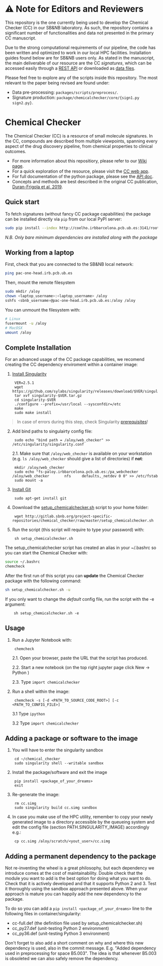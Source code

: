 # :warning: Note for Editors and Reviewers

This repository is the one currently being used to develop the Chemical Checker (CC) in our SB&NB laboratory. As such, the repository contains a significant number of functionalities and data not presented in the primary CC manuscript.

Due to the strong computational requirements of our pipeline, the code has been written and optimized to work in our local HPC facilities. Installation guides found below are for SB&NB users only. As stated in the manuscript, the main deliverable of our resource are the CC _signatures_, which can be accessed easily through a [REST API](https://chemicalchecker.com/help) or downloaded as [data files](https://chemicalchecker.com/downloads).

Please feel free to explore any of the scripts inside this repository. The most relevant to the paper being revised are found under:
* Data pre-processing: `packages/scripts/preprocess/`.
* Signature production: `package/chemicalchecker/core/{sign1.py sign2.py}`.

# Chemical Checker

The Chemical Checker (CC) is a resource of small molecule signatures. In the CC, compounds are described from multiple viewpoints, spanning every aspect of the drug discovery pipeline, from chemical properties to clinical outcomes.

* For more information about this repositiory, please refer to our [Wiki page](http://gitlab.sbnb.org/project-specific-repositories/chemical_checker/wikis/home).
* For a quick exploration of the resource, please visit the [CC web app](http://chemicalchecker.org).
* For full documentation of the python package, please see the [API doc](http://project-specific-repositories.sbnb-pages.irbbarcelona.org/chemical_checker).
* Concepts and methods are best described in the original CC publication, [Duran-Frigola et al. 2019](https://biorxiv.org/content/10.1101/745703v1).

## Quick start

To fetch signatures (without fancy CC package capabilities) the package can be installed directly via `pip` from our local PyPI server:

```bash
sudo pip install --index http://coelho.irbbarcelona.pcb.ub.es:3141/root/dev/ --trusted-host coelho.irbbarcelona.pcb.ub.es chemicalchecker
```

_N.B. Only bare minimum dependencies are installed along with the package_

## Working from a laptop

First, check that you are connected to the SB&NB local network:
```bash
ping pac-one-head.irb.pcb.ub.es
```
Then, mount the remote filesystem
```bash
sudo mkdir /aloy
chown <laptop_username>:<laptop_username> /aloy
sshfs <sbnb_username>@pac-one-head.irb.pcb.ub.es:/aloy /aloy
```
You can unmount the filesystem with:
```bash
# Linux
fusermount -u /aloy
# MacOSX
umount /aloy
```

## Complete Installation 

For an advanced usage of the CC package capabilities, we recomend creating the CC dependency enviroment within a container image:

1. [Install Singularity](https://www.sylabs.io/guides/2.6/user-guide/installation.html)

        VER=2.5.1
        wget https://github.com/sylabs/singularity/releases/download/$VER/singularity-$VER.tar.gz
        tar xvf singularity-$VER.tar.gz
        cd singularity-$VER
        ./configure --prefix=/usr/local --sysconfdir=/etc
        make
        sudo make install

> In case of errors during this step, check Singularity [prerequisites](https://www.sylabs.io/guides/2.6/user-guide/installation.html#before-you-begin)!

2. Add bind paths to singulairty config file:

        sudo echo "bind path = /aloy/web_checker" >> /etc/singularity/singularity.conf


    2.1. Make sure that `/aloy/web_checker` is available on your workstation (e.g. `ls /aloy/web_checker` should give a list of directories) if **not**:

        mkdir /aloy/web_checker
        sudo echo "fs-paloy.irbbarcelona.pcb.ub.es:/pa_webchecker /aloy/web_checker       nfs     defaults,_netdev 0 0" >> /etc/fstab
        sudo mount -a


3. [Install Git](https://git-scm.com/book/en/v2/Getting-Started-Installing-Git)

        sudo apt-get install git

4. Download the [setup_chemicalchecker.sh](setup_chemicalchecker.sh) script to your home folder:

        wget http://gitlab.sbnb.org/project-specific-repositories/chemical_checker/raw/master/setup_chemicalchecker.sh

5. Run the script (this script will require to type your password) with:

        sh setup_chemicalchecker.sh


The setup_chemicalchecker script has created an alias in your ~/.bashrc so you can start the Chemical Checker with:
```bash
source ~/.bashrc
chemcheck
```

After the first run of this script you can **update** the Chemical Checker package with the following command:

```bash
sh setup_chemicalchecker.sh -u
```

If you only want to change the *default* config file, run the script with the -e argument:

        sh setup_chemicalchecker.sh -e
    
## Usage


1. Run a Jupyter Notebook with:

        chemcheck

    2.1. Open your browser, paste the URL that the script has produced.

    2.2. Start a new notebook (on the top right jupyter page click New -> Python )

    2.3. Type `import chemicalchecker`

2. Run a shell within the image:

        chemcheck -s [-d <PATH_TO_SOURCE_CODE_ROOT>] [-c <PATH_TO_CONFIG_FILE>]
        
    3.1 Type `ipython`
    
    3.2 Type `import chemicalchecker`


## Adding a package or software to the image

1. You will have to enter the singularity sandbox

        cd ~/chemical_checker
        sudo singularity shell --writable sandbox

2. Install the package/software and exit the image

        pip install <package_of_your_dreams>
        exit

3. Re-generate the image:

        rm cc.simg
        sudo singularity build cc.simg sandbox

4. In case you make use of the HPC utility, remember to copy your newly generated image to a directory accessible by the queueing system and edit the config file (section PATH.SINGULARITY_IMAGE) accordingly e.g.:

        cp cc.simg /aloy/scratch/<yout_user>/cc.simg


## Adding a permanent dependency to the package

Not re-inventing the wheel is a great philosophy, but each dependency we introduce comes at the cost of maintainability. Double check that the module you want to add is the best option for doing what you want to do. Check that it is actively developed and that it supports Python 2 and 3. Test it thoroughly using the sandbox approach presented above. When your approach is mature you can happily add the new dependency to the package.

To do so you can add a `pip install <package_of_your_dreams>` line to the following files in container/singularity:

* cc-full.def (the definition file used by setup_chemicalchecker.sh)
* cc_py27.def (unit-testing Python 2 environment)
* cc_py36.def (unit-testing Python 3 environment)

Don't forget to also add a short comment on why and where this new dependency is used, also in the commit message. E.g. "Added dependency used in preprocessing for space B5.003". The idea is that whenever B5.003 is obsoleted we can also safely remove the dependency.